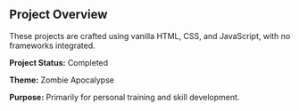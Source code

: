 ## Project Overview

These projects are crafted using vanilla HTML, CSS, and JavaScript, with no frameworks integrated.

**Project Status:** Completed

**Theme:** Zombie Apocalypse

**Purpose:** Primarily for personal training and skill development.
